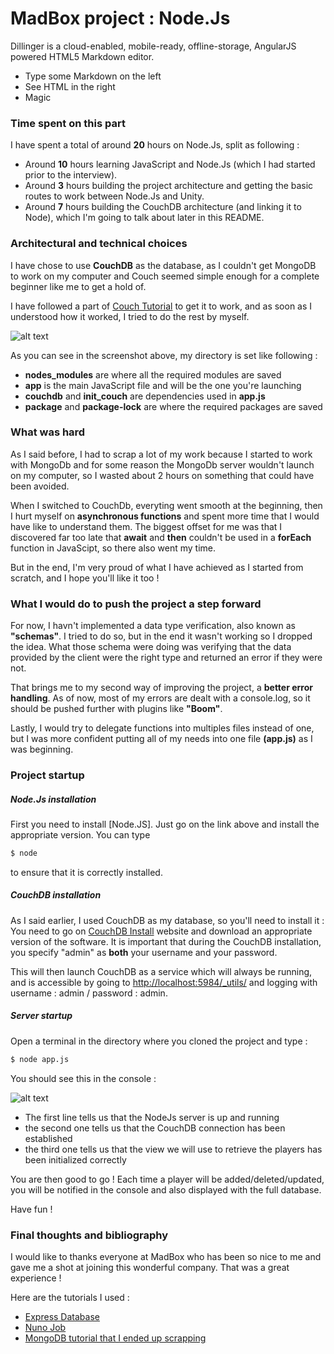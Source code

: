 # MadBox project : Node.Js


Dillinger is a cloud-enabled, mobile-ready, offline-storage, AngularJS powered HTML5 Markdown editor.

  - Type some Markdown on the left
  - See HTML in the right
  - Magic

###  Time spent on this part

I have spent a total of around **20** hours on Node.Js, split as following :
- Around **10** hours learning JavaScript and Node.Js (which I had started prior to the interview).
- Around **3** hours building the project architecture and getting the basic routes to work between Node.Js and Unity.
- Around **7** hours building the CouchDB architecture (and linking it to Node), which I'm going to talk about later in this README.

###  Architectural and technical choices
I have chose to use **CouchDB** as the database, as I couldn't get MongoDB to work on my computer and Couch seemed simple enough for a complete beginner like me to get a hold of. 

I have followed a part of [Couch Tutorial] to get it to work, and as soon as I understood how it worked, I tried to do the rest by myself.

![alt text](https://i.stack.imgur.com/giHlp.png "Image1")

As you can see in the screenshot above, my directory is set like following :
  - **nodes_modules** are where all the required modules are saved
  - **app** is the main JavaScript file and will be the one you're launching
  - **couchdb** and **init_couch** are dependencies used in **app.js**
  - **package** and **package-lock** are where the required packages are saved

### What was hard
As I said before, I had to scrap a lot of my work because I started to work with MongoDb and for some reason the MongoDb server wouldn't launch on my computer, so I wasted about 2 hours on something that could have been avoided.

When I switched to CouchDb, everyting went smooth at the beginning, then I hurt myself on **asynchronous functions** and spent more time that I would have like to understand them. The biggest offset for me was that I discovered far too late that **await** and **then** couldn't be used in a **forEach** function in JavaScipt, so there also went my time. 

But in the end, I'm very proud of what I have achieved as I started from scratch, and I hope you'll like it too !

### What I would do to push the project a step forward

For now, I havn't implemented a data type verification, also known as **"schemas"**. I tried to do so, but in the end it wasn't working so I dropped the idea. What those schema were doing was verifying that the data provided by the client were the right type and returned an error if they were not.

That brings me to my second way of improving the project, a **better error handling**. As of now, most of my errors are dealt with a console.log, so it should be pushed further with plugins like **"Boom"**.

Lastly, I would try to delegate functions into multiples files instead of one, but I was more confident putting all of my needs into one file **(app.js)** as I was beginning.

### Project startup

##### Node.Js installation

First you need to install [Node.JS].
Just go on the link above and install the appropriate version.
You can type 
```sh
$ node
```
to ensure that it is correctly installed.
##### CouchDB installation
As I said earlier, I used CouchDB as my database, so you'll need to install it :
You need to go on [CouchDB Install] website and download an appropriate version of the software.
It is important that during the CouchDB installation, you specify "admin" as **both** your username and your password.

This will then launch CouchDB as a service which will always be running, and is accessible by going to <http://localhost:5984/_utils/> and logging with username : admin / password : admin.

##### Server startup
Open a terminal in the directory where you cloned the project and type :

```sh
$ node app.js
```
You should see this in the console : 

![alt text](https://i.stack.imgur.com/kaSCz.png "Image1")
- The first line tells us that the NodeJs server is up and running
- the second one tells us that the CouchDB connection has been established
- the third one tells us that the view we will use to retrieve the players has been initialized correctly

You are then good to go ! 
Each time a player will be added/deleted/updated, you will be notified in the console and also displayed with the full database.

Have fun !

### Final thoughts and bibliography

I would like to thanks everyone at MadBox who has been so nice to me and gave me a shot at joining this wonderful company.
That was a great experience !

Here are the tutorials I used :
- [Express Database]
- [Nuno Job]
- [MongoDB tutorial that I ended up scrapping]

[//]: #

   [Couch Tutorial]: <https://medium.com/yld-blog/node-js-databases-using-couchdb-5135f6f45dc1>
   [CouchDB Install]: <https://couchdb.apache.org/>
   [Express database]: <https://expressjs.com/fr/guide/database-integration.html>
   [MongoDB tutorial that I ended up scrapping]: <https://medium.com/@dinyangetoh/how-to-build-simple-restful-api-with-nodejs-expressjs-and-mongodb-99348012925d>
   [Nuno Job]: <https://writings.nunojob.com/2012/07/How-To-Update-A-Document-With-Nano-The-CouchDB-Client-for-Node.js.html>
   

   
